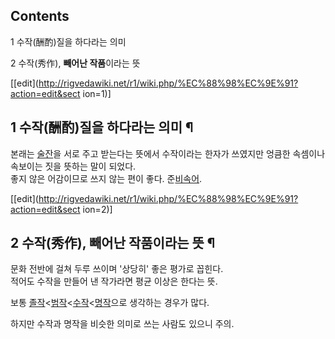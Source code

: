 ## Contents

    

1 수작(酬酌)질을 하다라는 의미

2 수작(秀作), **빼어난 작품**이라는 뜻

  

[[edit](http://rigvedawiki.net/r1/wiki.php/%EC%88%98%EC%9E%91?action=edit&sect
ion=1)]

## 1 수작(酬酌)질을 하다라는 의미 ¶

본래는 [술잔](%EC%88%A0%EC%9E%94.md)을 서로 주고 받는다는 뜻에서 수작이라는 한자가 쓰였지만 엉큼한 속셈이나
속보이는 짓을 뜻하는 말이 되었다.  
좋지 않은 어감이므로 쓰지 않는 편이 좋다. 준[비속어](%EB%B9%84%EC%86%8D%EC%96%B4.md).

[[edit](http://rigvedawiki.net/r1/wiki.php/%EC%88%98%EC%9E%91?action=edit&sect
ion=2)]

## 2 수작(秀作), **빼어난 작품**이라는 뜻 ¶

  

문화 전반에 걸쳐 두루 쓰이며 '상당히' 좋은 평가로 꼽힌다.  
적어도 수작을 만들어 낸 작가라면 평균 이상은 한다는 뜻.

  

보통 [졸작](%EC%A1%B8%EC%9E%91.md)<[범작](%EB%B2%94%EC%9E%91.md)<[수작](%EC%88%98%EC%9E%91#s-2.md)<[명작](%EB%AA%85%EC%9E%91.md)으로 생각하는 경우가 많다.

  

하지만 수작과 명작을 비슷한 의미로 쓰는 사람도 있으니 주의.

